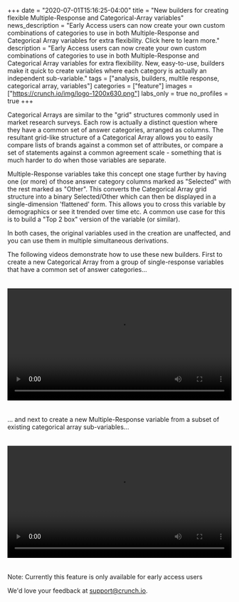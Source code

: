 +++
date = "2020-07-01T15:16:25-04:00"
title = "New builders for creating flexible Multiple-Response and Categorical-Array variables"
news_description = "Early Access users can now create your own custom combinations of categories to use in both Multiple-Response and Categorical Array variables for extra flexibility. Click here to learn more."
description = "Early Access users can now create your own custom combinations of categories to use in both Multiple-Response and Categorical Array variables for extra flexibility. New, easy-to-use, builders make it quick to create variables where each category is actually an independent sub-variable."
tags = ["analysis, builders, multile response, categorical array, variables"]
categories = ["feature"]
images = ["https://crunch.io/img/logo-1200x630.png"]
labs_only = true
no_profiles = true
+++

Categorical Arrays are similar to the "grid" structures commonly used in market research surveys. Each row is actually a distinct question where they have a common set of answer categories, arranged as columns. The resultant grid-like structure of a Categorical Array allows you to easily compare lists of brands against a common set of attributes, or compare a set of statements against a common agreement scale - something that is much harder to do when those variables are separate.

Multiple-Response variables take this concept one stage further by having one (or more) of those answer category columns marked as "Selected" with the rest marked as "Other". This converts the Categorical Array grid structure into a binary Selected/Other which can then be displayed in a single-dimension 'flattened' form. This allows you to cross this variable by demographics or see it trended over time etc. A common use case for this is to build a "Top 2 box" version of the variable (or similar).

In both cases, the original variables used in the creation are unaffected, and you can use them in multiple simultaneous derivations.

The following videos demonstrate how to use these new builders. First to create a new Categorical Array from a group of single-response variables that have a common set of answer categories...

<video style="width: 100% !important; height: auto !important; margin: 20px 0;" src="dev/features/videos/Creating_a_Categorical_Array_from_single-response_variables.mp4" controls></video>

... and next to create a new Multiple-Response variable from a subset of existing categorical array sub-variables...

<video style="width: 100% !important; height: auto !important; margin: 20px 0;" src="dev/features/videos/Creating_a_Multi-Response_as_a_subset_of_a_Categorical_Array.mp4" controls></video>

Note: Currently this feature is only available for early access users

We'd love your feedback at [support@crunch.io](mailto:support@crunch.io).
